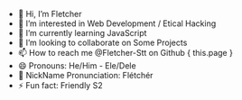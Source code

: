 - 👋 Hi, I’m Fletcher
- 👀 I’m interested in Web Development / Etical Hacking
- 🌱 I’m currently learning JavaScript
- 💞️ I’m looking to collaborate on Some Projects
- 📫 How to reach me @Fletcher-Stt on Github { this.page }
- 😄 Pronouns: He/Him - Ele/Dele
- 📣 NickName Pronunciation: Flétchér
- ⚡ Fun fact: Friendly S2
